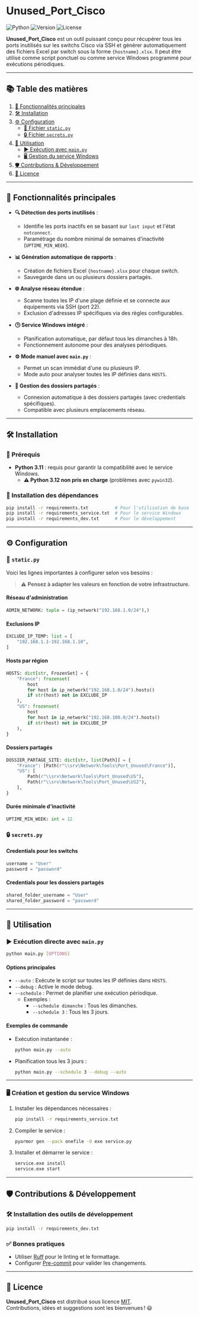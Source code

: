 # Unused_Port_Cisco

![Python](https://img.shields.io/badge/python-3.11-blue)
![Version](https://img.shields.io/badge/version-1.0.0-green)
![License](https://img.shields.io/badge/license-MIT-orange)

**Unused_Port_Cisco** est un outil puissant conçu pour récupérer tous les ports inutilisés sur les switchs Cisco via SSH et générer automatiquement des fichiers Excel par switch sous la forme `{hostname}.xlsx`. Il peut être utilisé comme script ponctuel ou comme service Windows programmé pour exécutions périodiques.

---

## 📚 Table des matières
1. [🚀 Fonctionnalités principales](#-fonctionnalités-principales)
2. [🛠️ Installation](#️-installation)
3. [⚙️ Configuration](#️-configuration)
   - [🔧 Fichier `static.py`](#-staticpy)
   - [🔒 Fichier `secrets.py`](#-secretspy)
4. [🚀 Utilisation](#-utilisation)
   - [▶️ Exécution avec `main.py`](#️-exécution-directe-avec-mainpy)
   - [🖥️ Gestion du service Windows](#️-création-et-gestion-du-service-windows)
5. [🛡️ Contributions & Développement](#️-contributions--développement)
6. [📝 Licence](#-licence)

---

## 🚀 Fonctionnalités principales

- **🔍 Détection des ports inutilisés** :
  - Identifie les ports inactifs en se basant sur `last input` et l'état `notconnect`.
  - Paramétrage du nombre minimal de semaines d'inactivité (`UPTIME_MIN_WEEK`).

- **📊 Génération automatique de rapports** :
  - Création de fichiers Excel `{hostname}.xlsx` pour chaque switch.
  - Sauvegarde dans un ou plusieurs dossiers partagés.

- **🌐 Analyse réseau étendue** :
  - Scanne toutes les IP d'une plage définie et se connecte aux équipements via SSH (port 22).
  - Exclusion d'adresses IP spécifiques via des règles configurables.

- **🕒 Service Windows intégré** :
  - Planification automatique, par défaut tous les dimanches à 18h.
  - Fonctionnement autonome pour des analyses périodiques.

- **⚙️ Mode manuel avec `main.py`** :
  - Permet un scan immédiat d'une ou plusieurs IP.
  - Mode auto pour analyser toutes les IP définies dans `HOSTS`.

- **📁 Gestion des dossiers partagés** :
  - Connexion automatique à des dossiers partagés (avec credentials spécifiques).
  - Compatible avec plusieurs emplacements réseau.

---

## 🛠️ Installation

### 🔑 Prérequis
- **Python 3.11** : requis pour garantir la compatibilité avec le service Windows.
  - **⚠️ Python 3.12 non pris en charge** (problèmes avec `pywin32`).

### 📂 Installation des dépendances
```bash
pip install -r requirements.txt          # Pour l'utilisation de base
pip install -r requirements_service.txt  # Pour le service Windows
pip install -r requirements_dev.txt      # Pour le développement
```

---

## ⚙️ Configuration

### 🔧 `static.py`
Voici les lignes importantes à configurer selon vos besoins :  
> ⚠️ **Pensez à adapter les valeurs en fonction de votre infrastructure.**

#### Réseau d'administration
```python
ADMIN_NETWORK: tuple = (ip_network("192.168.1.0/24"),)
```

#### Exclusions IP
```python
EXCLUDE_IP_TEMP: list = [
    "192.168.1.1-192.168.1.10",
]
```

#### Hosts par région
```python
HOSTS: dict[str, FrozenSet] = {
    "France": frozenset(
        host
        for host in ip_network("192.168.1.0/24").hosts()
        if str(host) not in EXCLUDE_IP
    ),
    "US": frozenset(
        host
        for host in ip_network("192.168.100.0/24").hosts()
        if str(host) not in EXCLUDE_IP
    ),
}
```

#### Dossiers partagés
```python
DOSSIER_PARTAGE_SITE: dict[str, list[Path]] = {
    "France": [Path(r"\\srv\Network\Tools\Port_Unused\France")],
    "US": [
        Path(r"\\srv\Network\Tools\Port_Unused\US"),
        Path(r"\\srv\Network\Tools\Port_Unused\US2"),
    ],
}
```

#### Durée minimale d'inactivité
```python
UPTIME_MIN_WEEK: int = 12
```

### 🔒 `secrets.py`
#### Credentials pour les switchs
```python
username = "User"
password = "password"
```

#### Credentials pour les dossiers partagés
```python
shared_folder_username = "User"
shared_folder_password = "password"
```

---

## 🚀 Utilisation

### ▶️ Exécution directe avec `main.py`
```bash
python main.py [OPTIONS]
```

#### Options principales
- `--auto` : Exécute le script sur toutes les IP définies dans `HOSTS`.
- `--debug` : Active le mode debug.
- `--schedule` : Permet de planifier une exécution périodique.
  - Exemples :
    - `--schedule dimanche` : Tous les dimanches.
    - `--schedule 3` : Tous les 3 jours.

#### Exemples de commande
- Exécution instantanée :
  ```bash
  python main.py --auto
  ```
- Planification tous les 3 jours :
  ```bash
  python main.py --schedule 3 --debug --auto
  ```

---

### 🖥️ Création et gestion du service Windows
1. Installer les dépendances nécessaires :
   ```bash
   pip install -r requirements_service.txt
   ```
2. Compiler le service :
   ```bash
   pyarmor gen --pack onefile -O exe service.py
   ```
3. Installer et démarrer le service :
   ```bash
   service.exe install
   service.exe start
   ```

---

## 🛡️ Contributions & Développement

### 🛠️ Installation des outils de développement
```bash
pip install -r requirements_dev.txt
```

### ✅ Bonnes pratiques
- Utiliser [Ruff](https://github.com/astral-sh/ruff) pour le linting et le formattage.
- Configurer [Pre-commit](https://pre-commit.com/) pour valider les changements.

---

## 📝 Licence

**Unused_Port_Cisco** est distribué sous licence [MIT](LICENSE).  
Contributions, idées et suggestions sont les bienvenues ! 😃
